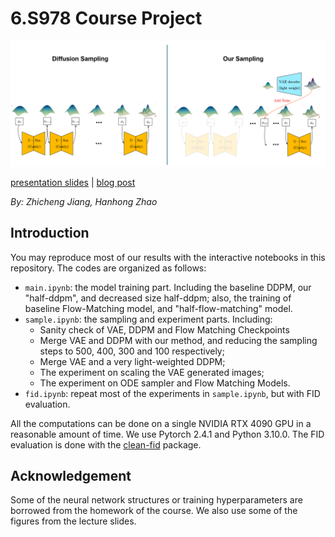 # 6.S978 Course Project

![main](./assets/caption.png)

[presentation slides](https://docs.google.com/presentation/d/1133fIbl01ey44OWSUnUvfYG6liOJe7dOcw6m9tKmvoY) | [blog post](https://hope7happiness.github.io/accel_diff)

*By: Zhicheng Jiang, Hanhong Zhao*

## Introduction

You may reproduce most of our results with the interactive notebooks in this repository. The codes are organized as follows:

- `main.ipynb`: the model training part. Including the baseline DDPM, our "half-ddpm", and decreased size half-ddpm; also, the training of baseline Flow-Matching model, and "half-flow-matching" model.
- `sample.ipynb`: the sampling and experiment parts. Including:
    - Sanity check of VAE, DDPM and Flow Matching Checkpoints
    - Merge VAE and DDPM with our method, and reducing the sampling steps to 500, 400, 300 and 100 respectively;
    - Merge VAE and a very light-weighted DDPM;
    - The experiment on scaling the VAE generated images;
    - The experiment on ODE sampler and Flow Matching Models.
- `fid.ipynb`: repeat most of the experiments in `sample.ipynb`, but with FID evaluation.

All the computations can be done on a single NVIDIA RTX 4090 GPU in a reasonable amount of time. We use Pytorch 2.4.1 and Python 3.10.0. The FID evaluation is done with the [clean-fid](https://github.com/GaParmar/clean-fid) package.

## Acknowledgement

Some of the neural network structures or training hyperparameters are borrowed from the homework of the course. We also use some of the figures from the lecture slides.